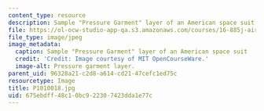 ```yaml
---
content_type: resource
description: Sample "Pressure Garment" layer of an American space suit
file: https://ol-ocw-studio-app-qa.s3.amazonaws.com/courses/16-885j-aircraft-systems-engineering-fall-2005/675ebdff48c10bc922307423dda1e77c_P1010018.jpg
file_type: image/jpeg
image_metadata:
  caption: Sample "Pressure Garment" layer of an American space suit
  credit: 'Credit: Image courtesy of MIT OpenCourseWare.'
  image-alt: Pressure garment layer.
parent_uid: 96328a21-c2d8-a614-cd21-47cefc1ed75c
resourcetype: Image
title: P1010018.jpg
uid: 675ebdff-48c1-0bc9-2230-7423dda1e77c
---
```

